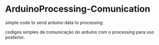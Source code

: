 # ArduinoProcessing-Comunication
simple code to send arduino data to processing

codigos simples de comunicação do arduino com o processing para uso posterior.
